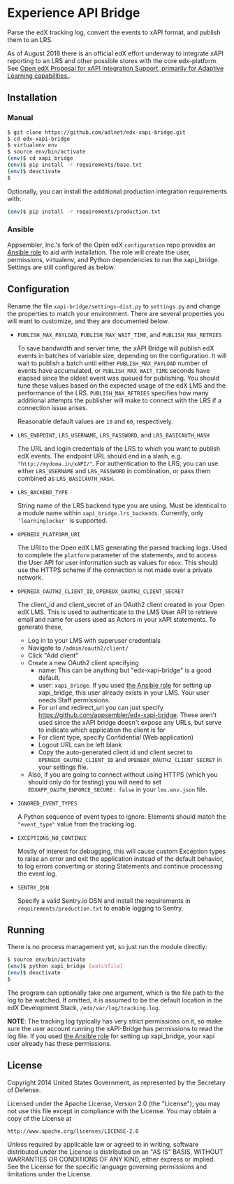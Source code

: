  Experience API Bridge
=========================

Parse the edX tracking log, convert the events to xAPI format, and publish them to an LRS.

As of August 2018 there is an official edX effort underway to integrate xAPI reporting to an LRS and other possible stores with the core edx-platform.  See [Open edX Proposal for xAPI Integration Support, primarily for Adaptive Learning capabilities.](https://github.com/edx/open-edx-proposals/pull/73).


## Installation

### Manual

```sh
$ git clone https://github.com/adlnet/edx-xapi-bridge.git
$ cd edx-xapi-bridge
$ virtualenv env
$ source env/bin/activate
(env)$ cd xapi_bridge
(env)$ pip install -r requirements/base.txt
(env)$ deactivate
$ 
```

Optionally, you can install the additional production integration requirements with:

```sh
(env)$ pip install -r requirements/production.txt
```

### Ansible

Appsembler, Inc.'s fork of the Open edX `configuration` repo provides an [Ansible role](https://github.com/appsembler/configuration/blob/appsembler/ficus/master/playbooks/roles/xapi_bridge/) to aid with installation.  The role will create the user, permissions, virtualenv, and Python dependencies to run the xapi_bridge.  Settings are still configured as below. 

## Configuration

Rename the file `xapi-bridge/settings-dist.py` to `settings.py` and change the properties to match your environment. There are several properties you will want to customize, and they are documented below.

* `PUBLISH_MAX_PAYLOAD`,  `PUBLISH_MAX_WAIT_TIME`, and `PUBLISH_MAX_RETRIES`

	To save bandwidth and server time, the xAPI Bridge will publish edX events in batches of variable size, depending on the configuration. It will wait to publish a batch until either `PUBLISH_MAX_PAYLOAD` number of events have accumulated, or `PUBLISH_MAX_WAIT_TIME` seconds have elapsed since the oldest event was queued for publishing. You should tune these values based on the expected usage of the edX LMS and the performance of the LRS.  `PUBLISH_MAX_RETRIES` specifies how many additional attempts the publisher will make to connect with the LRS if a connection issue arises.
	
	Reasonable default values are `10` and `60`, respectively.

* `LRS_ENDPOINT`, `LRS_USERNAME`, `LRS_PASSWORD`, and `LRS_BASICAUTH_HASH`

	The URL and login credentials of the LRS to which you want to publish edX events. The endpoint URL should end in a slash, e.g. `"http://mydoma.in/xAPI/"`.  For authentication to the LRS, you can use either `LRS_USERNAME` and `LRS_PASSWORD` in combination, or pass them combined as `LRS_BASICAUTH_HASH`.

* `LRS_BACKEND_TYPE`

    String name of the LRS backend type you are using.  Must be identical to a module name within `xapi_bridge.lrs_backends`. Currently, only `'learninglocker'` is supported.

* `OPENEDX_PLATFORM_URI`

    The URI to the Open edX LMS generating the parsed tracking logs.  Used to complete the `platform` parameter of the statements, and to access the User API for user information such as values for `mbox`. This should use the HTTPS scheme if the connection is not made over a private network.

* `OPENEDX_OAUTH2_CLIENT_ID`, `OPENEDX_OAUTH2_CLIENT_SECRET`

    The client_id and client_secret of an OAuth2 client created in your Open edX LMS.  This is used to authenticate to the LMS User API to retrieve email and name for users used as Actors in your xAPI statements.  To generate these,

    * Log in to your LMS with superuser credentials
    * Navigate to `/admin/oauth2/client/`
    * Click "Add client"
    * Create a new OAuth2 client specifying
      *  name: This can be anything but "edx-xapi-bridge" is a good default.
      *  user: `xapi_bridge`.  If you used [the Ansible role](https://github.com/appsembler/configuration/blob/appsembler/ficus/master/playbooks/roles/xapi_bridge/) for setting up xapi_bridge, this user already exists in your LMS.  Your user needs Staff permissions.
      *  For url and redirect_url you can just specify https://github.com/appsembler/edx-xapi-bridge.  These aren't used since the xAPI bridge doesn't expose any URLs, but serve to indicate which application the client is for
      *  For client type, specify Confidential (Web application)
      *  Logout URL can be left blank
      *  Copy the auto-generated client id and client secret to `OPENEDX_OAUTH2_CLIENT_ID` and `OPENEDX_OAUTH2_CLIENT_SECRET` in your settings file.
    *  Also, if you are going to connect without using HTTPS (which you should only do for testing) you will need to set `EDXAPP_OAUTH_ENFORCE_SECURE: false` in your `lms.env.json` file.
      

* `IGNORED_EVENT_TYPES`
    
    A Python sequence of event types to ignore.  Elements should match the `"event_type"` value from the tracking log.

* `EXCEPTIONS_NO_CONTINUE`

    Mostly of interest for debugging, this will cause custom Exception types to raise an error and exit the application instead of the default behavior, to log errors converting or storing Statements and continue processing the event log.

* `SENTRY_DSN`

    Specify a valid Sentry.io DSN and install the requirements in `requirements/production.txt` to enable logging to Sentry.

## Running

There is no process management yet, so just run the module directly:

```sh
$ source env/bin/activate
(env)$ python xapi_bridge [watchfile]
(env)$ deactivate
$
```

The program can optionally take one argument, which is the file path to the log to be watched. If omitted, it is assumed to be the default location in the edX Development Stack, `/edx/var/log/tracking.log`.

**NOTE**: The tracking log typically has very strict permissions on it, so make sure the user account running the xAPI-Bridge has permissions to read the log file.  If you used [the Ansible role](https://github.com/appsembler/configuration/blob/appsembler/ficus/master/playbooks/roles/xapi_bridge/) for setting up xapi_bridge, your xapi user already has these permissions.

## License

Copyright 2014 United States Government, as represented by the Secretary of Defense.

Licensed under the Apache License, Version 2.0 (the "License");
you may not use this file except in compliance with the License.
You may obtain a copy of the License at

    http://www.apache.org/licenses/LICENSE-2.0

Unless required by applicable law or agreed to in writing, software
distributed under the License is distributed on an "AS IS" BASIS,
WITHOUT WARRANTIES OR CONDITIONS OF ANY KIND, either express or implied.
See the License for the specific language governing permissions and
limitations under the License.


